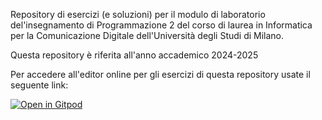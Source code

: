 Repository di esercizi (e soluzioni) per il modulo di laboratorio del'insegnamento di Programmazione 2 del corso di laurea in Informatica per la Comunicazione Digitale dell'Università degli Studi di Milano.

Questa repository è riferita all'anno accademico 2024-2025

Per accedere all'editor online per gli esercizi di questa repository usate il seguente link:

[![Open in Gitpod](https://gitpod.io/button/open-in-gitpod.svg)](https://gitpod.io/#https://github.com/UnimiDiComdigProg2/Laboratorio)
